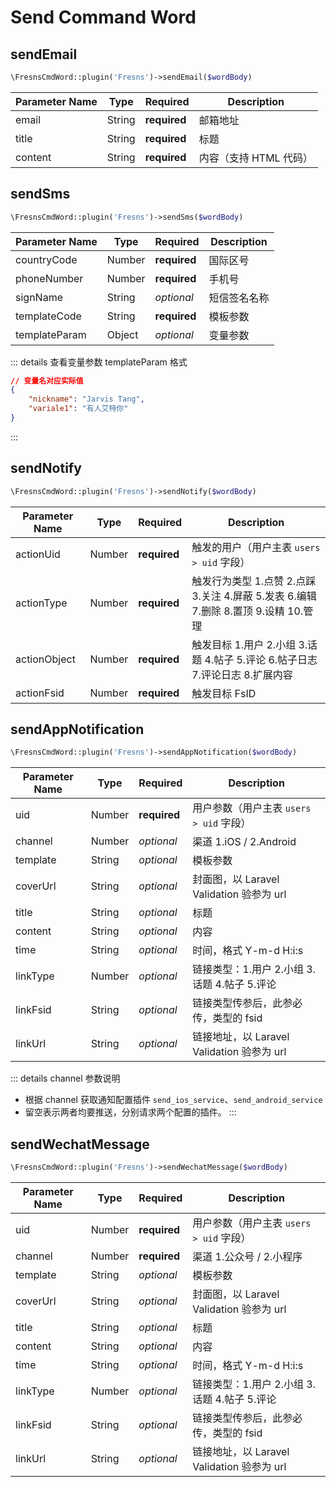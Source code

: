 # Send Command Word

## sendEmail

```php
\FresnsCmdWord::plugin('Fresns')->sendEmail($wordBody)
```
| Parameter Name | Type | Required | Description |
| --- | --- | --- | --- |
| email | String | **required** | 邮箱地址 |
| title | String | **required** | 标题 |
| content | String | **required** | 内容（支持 HTML 代码） |

## sendSms

```php
\FresnsCmdWord::plugin('Fresns')->sendSms($wordBody)
```
| Parameter Name | Type | Required | Description |
| --- | --- | --- | --- |
| countryCode | Number | **required** | 国际区号 |
| phoneNumber | Number | **required** | 手机号 |
| signName | String | *optional* | 短信签名名称 |
| templateCode | String | **required** | 模板参数 |
| templateParam | Object | *optional* | 变量参数 |

::: details 查看变量参数 templateParam 格式
```json
// 变量名对应实际值
{
    "nickname": "Jarvis Tang",
    "variale1": "有人艾特你"
}
```
:::

## sendNotify

```php
\FresnsCmdWord::plugin('Fresns')->sendNotify($wordBody)
```
| Parameter Name | Type | Required | Description |
| --- | --- | --- | --- |
| actionUid | Number | **required** | 触发的用户（用户主表 `users > uid` 字段） |
| actionType | Number | **required** | 触发行为类型 1.点赞 2.点踩 3.关注 4.屏蔽 5.发表 6.编辑 7.删除 8.置顶 9.设精 10.管理 |
| actionObject | Number | **required** | 触发目标 1.用户 2.小组 3.话题 4.帖子 5.评论 6.帖子日志 7.评论日志 8.扩展内容 |
| actionFsid | Number | **required** | 触发目标 FsID |

## sendAppNotification

```php
\FresnsCmdWord::plugin('Fresns')->sendAppNotification($wordBody)
```
| Parameter Name | Type | Required | Description |
| --- | --- | --- | --- |
| uid | Number | **required** | 用户参数（用户主表 `users > uid` 字段） |
| channel | Number | *optional* | 渠道 1.iOS / 2.Android |
| template | String | *optional* | 模板参数 |
| coverUrl | String | *optional* | 封面图，以 Laravel Validation 验参为 url |
| title | String | *optional* | 标题 |
| content | String | *optional* | 内容 |
| time | String | *optional* | 时间，格式 Y-m-d H:i:s |
| linkType | Number | *optional* | 链接类型：1.用户 2.小组 3.话题 4.帖子 5.评论 |
| linkFsid | String | *optional* | 链接类型传参后，此参必传，类型的 fsid |
| linkUrl | String | *optional* | 链接地址，以 Laravel Validation 验参为 url |

::: details channel 参数说明
- 根据 channel 获取通知配置插件 `send_ios_service`、`send_android_service`
- 留空表示两者均要推送，分别请求两个配置的插件。
:::

## sendWechatMessage

```php
\FresnsCmdWord::plugin('Fresns')->sendWechatMessage($wordBody)
```
| Parameter Name | Type | Required | Description |
| --- | --- | --- | --- |
| uid | Number | **required** | 用户参数（用户主表 `users > uid` 字段） |
| channel | Number | **required** | 渠道 1.公众号 / 2.小程序 |
| template | String | *optional* | 模板参数 |
| coverUrl | String | *optional* | 封面图，以 Laravel Validation 验参为 url |
| title | String | *optional* | 标题 |
| content | String | *optional* | 内容 |
| time | String | *optional* | 时间，格式 Y-m-d H:i:s |
| linkType | Number | *optional* | 链接类型：1.用户 2.小组 3.话题 4.帖子 5.评论 |
| linkFsid | String | *optional* | 链接类型传参后，此参必传，类型的 fsid |
| linkUrl | String | *optional* | 链接地址，以 Laravel Validation 验参为 url |
